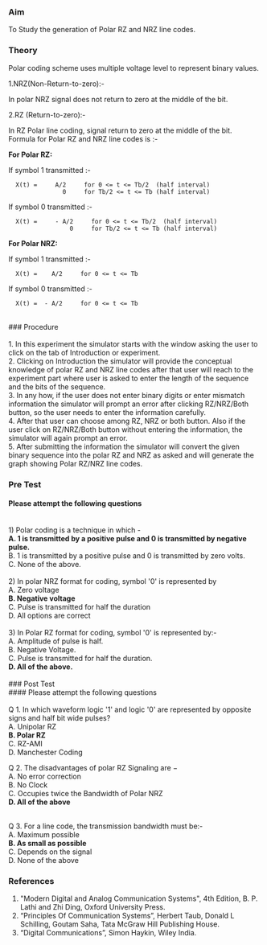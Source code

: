 
### Aim<br>
To Study the generation of Polar RZ and NRZ line codes.
### Theory<br>
Polar coding scheme uses multiple voltage level to represent binary values.

1.NRZ(Non-Return-to-zero):-<br>

  In polar NRZ signal does not return to zero at the middle of the bit.

2.RZ (Return-to-zero):-<br>

  In RZ Polar line coding, signal return to zero at the middle of the bit.<br>
  Formula for Polar RZ and NRZ line codes is :- 

<b> For Polar RZ: </b> 
      
If symbol 1 transmitted :-
      
      X(t) =     A/2     for 0 <= t <= Tb/2  (half interval) 
                   0     for Tb/2 <= t <= Tb (half interval) 
                          
  If symbol 0 transmitted :- <br>

      X(t) =     - A/2     for 0 <= t <= Tb/2  (half interval) 
                     0     for Tb/2 <= t <= Tb (half interval)  
      
<b> For Polar NRZ: </b> 
      
If symbol 1 transmitted :- 
      
      X(t) =    A/2     for 0 <= t <= Tb  
                                           
  If symbol 0 transmitted :-

      X(t) =  - A/2     for 0 <= t <= Tb 
 <br>     
### Procedure<br>
<br>
1. In this experiment the simulator starts with the window asking the user to click on the tab of Introduction or experiment.<br>
2. Clicking on Introduction the simulator will provide the conceptual knowledge of polar RZ and NRZ line codes after that user will reach to the experiment part where user is asked to enter the length of the sequence and  the bits of the sequence.<br>
3. In any how, if the user does not enter binary digits or enter mismatch information the simulator will prompt an error after clicking RZ/NRZ/Both button, so the user needs to enter the information carefully.<br>
4. After that user can choose among RZ, NRZ or both button. Also if the user click on RZ/NRZ/Both button without entering the information, the simulator will again prompt an error.<br>
5. After submitting the information the simulator will convert the given binary sequence into the polar RZ and NRZ as asked and will generate the graph showing Polar RZ/NRZ line codes.<br>

### Pre Test
#### Please attempt the following questions
<br>
1) Polar coding is a technique in which - <br>
<b>A. 1 is transmitted by a positive pulse and 0 is transmitted by negative pulse.<br></b>
B. 1 is transmitted by a positive pulse and 0 is transmitted by zero volts.<br>
C. None of the above.<br>

<br>
2) In polar NRZ format for coding, symbol '0' is represented by<br>
A. Zero voltage<br>
<b>B. Negative voltage<br></b>
C. Pulse is transmitted for half the duration<br>
D. All options are correct<br>

<br>
3) In Polar RZ format for coding, symbol '0' is represented by:-<br>
A. Amplitude of pulse is half.<br>
B. Negative Voltage.<br>
C. Pulse is transmitted for half the duration.<br>
<b>D. All of the above.<br></b>
<br>
### Post Test<br>
#### Please attempt the following questions<br>
<br>
Q 1. In which waveform logic '1' and logic '0' are represented by opposite signs and half bit wide pulses?<br>
A. Unipolar RZ<br>
<b>B. Polar RZ<br></b>
C. RZ-AMI<br>
D. Manchester Coding<br>

Q 2. The disadvantages of polar RZ Signaling are −<br>
A. No error correction<br>
B. No Clock<br>
C. Occupies twice the Bandwidth of Polar NRZ<br>
<b>D. All of the above<br></b>
<br>

Q 3. For a line code, the transmission bandwidth must be:-<br>
A. Maximum possible<br>
<b>B. As small as possible<br></b>
C. Depends on the signal<br>
D. None of the above<br>

### References<br>
1. "Modern Digital and Analog Communication Systems", 4th Edition, B. P. Lathi and Zhi Ding, Oxford University Press.<br>
2. “Principles Of Communication Systems”, Herbert Taub, Donald L Schilling, Goutam Saha, Tata McGraw Hill Publishing House.<br>
3. “Digital Communications”, Simon Haykin, Wiley India.<br>
